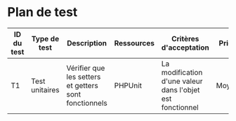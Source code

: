 # Plan de test

| ID du test | Type de test   | Description                                           | Ressources | Critères d'acceptation                                    | Priorité |
| ---------- | -------------- | ----------------------------------------------------- | ---------- | --------------------------------------------------------- | -------- |
| T1         | Test unitaires | Vérifier que les setters et getters sont fonctionnels | PHPUnit    | La modification d'une valeur dans l'objet est fonctionnel | Moyenne  |
